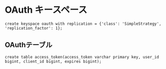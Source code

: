 # OAuth キースペース

```
create keyspace oauth with replication = {'class': 'SimpleStrategy', 'replication_factor': 1};
```

## OAuthテーブル

```
create table access_token(access_token varchar primary key, user_id bigint, client_id bigint, expires bigint);
```
